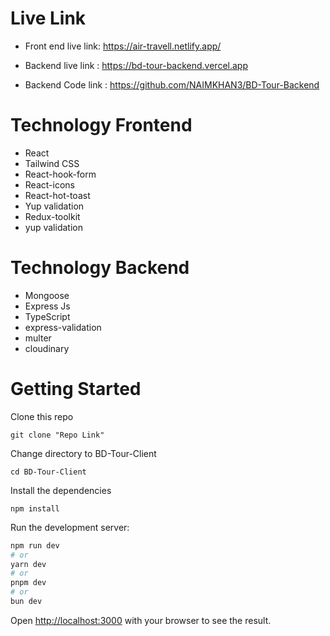 # Live Link

* Front end live link: <a href="https://air-travell.netlify.app/">https://air-travell.netlify.app/</a>

* Backend live link : <a href="https://bd-tour-backend.vercel.app/">https://bd-tour-backend.vercel.app</a>

* Backend Code link : <a href="https://github.com/NAIMKHAN3/BD-Tour-Backend">https://github.com/NAIMKHAN3/BD-Tour-Backend</a> 

# Technology Frontend
-   React
-   Tailwind CSS
-   React-hook-form
-   React-icons
-   React-hot-toast
-   Yup validation
-   Redux-toolkit
-   yup validation

# Technology Backend
-   Mongoose
-   Express Js
-   TypeScript
-   express-validation
-   multer
-   cloudinary

# Getting Started

Clone this repo

```
git clone "Repo Link"
```

Change directory to BD-Tour-Client

```
cd BD-Tour-Client
```

Install the dependencies

```
npm install
```

Run the development server:

```bash
npm run dev
# or
yarn dev
# or
pnpm dev
# or
bun dev
```

Open [http://localhost:3000](http://localhost:3000) with your browser to see the result.

